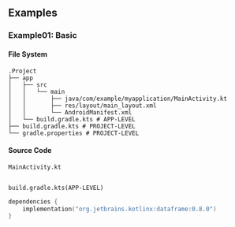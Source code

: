 
## Examples

### Example01: Basic
#### File System
```
.Project
├── app
│   ├── src
│   │   └── main
│   │       ├── java/com/example/myapplication/MainActivity.kt
│   │       ├── res/layout/main_layout.xml
│   │       └── AndroidManifest.xml
│   └── build.gradle.kts # APP-LEVEL
├── build.gradle.kts # PROJECT-LEVEL
└── gradle.properties # PROJECT-LEVEL
```

#### Source Code
`MainActivity.kt`
```kotlin
```


`build.gradle.kts(APP-LEVEL)`
```kotlin
dependencies {
    implementation("org.jetbrains.kotlinx:dataframe:0.8.0")
}
```





